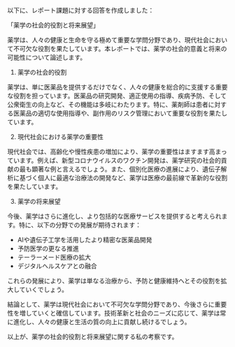 以下に、レポート課題に対する回答を作成しました：

「薬学の社会的役割と将来展望」

薬学は、人々の健康と生命を守る極めて重要な学問分野であり、現代社会において不可欠な役割を果たしています。本レポートでは、薬学の社会的意義と将来の可能性について論述します。

1. 薬学の社会的役割

薬学は、単に医薬品を提供するだけでなく、人々の健康を総合的に支援する重要な役割を担っています。医薬品の研究開発、適正使用の指導、疾病予防、そして公衆衛生の向上など、その機能は多岐にわたります。特に、薬剤師は患者に対する医薬品の適切な使用指導や、副作用のリスク管理において重要な役割を果たしています。

2. 現代社会における薬学の重要性

現代社会では、高齢化や慢性疾患の増加により、薬学の重要性はますます高まっています。例えば、新型コロナウイルスのワクチン開発は、薬学研究の社会的貢献の最も顕著な例と言えるでしょう。また、個別化医療の進展により、遺伝子解析に基づく個人に最適な治療法の開発など、薬学は医療の最前線で革新的な役割を果たしています。

3. 薬学の将来展望

今後、薬学はさらに進化し、より包括的な医療サービスを提供すると考えられます。特に、以下の分野での発展が期待されます：

- AIや遺伝子工学を活用したより精密な医薬品開発
- 予防医学の更なる推進
- テーラーメード医療の拡大
- デジタルヘルスケアとの融合

これらの発展により、薬学は単なる治療から、予防と健康維持へとその役割を拡大していくでしょう。

結論として、薬学は現代社会において不可欠な学問分野であり、今後さらに重要性を増していくと確信しています。技術革新と社会のニーズに応じて、薬学は常に進化し、人々の健康と生活の質の向上に貢献し続けるでしょう。

以上が、薬学の社会的役割と将来展望に関する私の考察です。